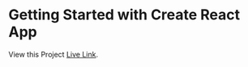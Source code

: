 # Getting Started with Create React App

View this Project [Live Link](https://netflix-clone-60028867691.development.catalystserverless.in/app/index.html).
